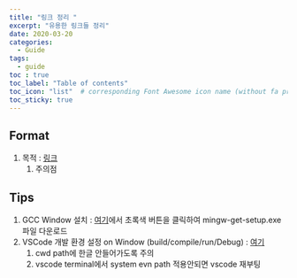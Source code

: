```yaml
---
title: "링크 정리 "
excerpt: "유용한 링크들 정리"
date: 2020-03-20
categories:
  - Guide
tags:
  - guide
toc : true
toc_label: "Table of contents"
toc_icon: "list"  # corresponding Font Awesome icon name (without fa prefix)
toc_sticky: true
---
```


## Format

1. 목적 : [링크]()
    1. 주의점 

## Tips

1. GCC Window 설치 : [여기](https://sourceforge.net/projects/mingw/files/)에서 초록색 버튼을 클릭하여 mingw-get-setup.exe 파일 다운로드
1. VSCode 개발 환경 설정 on Window (build/compile/run/Debug) : [여기](https://code.visualstudio.com/docs/cpp/config-mingw)
    1. cwd path에 한글 안들어가도록 주의
    1. vscode terminal에서 system evn path 적용안되면 vscode 재부팅

